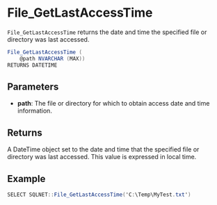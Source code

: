 # File_GetLastAccessTime

`File_GetLastAccessTime` returns the date and time the specified file or directory was last accessed.

```csharp
File_GetLastAccessTime (
	@path NVARCHAR (MAX))
RETURNS DATETIME
```

## Parameters

 - **path**: The file or directory for which to obtain access date and time information.

## Returns

A DateTime object set to the date and time that the specified file or directory was last accessed. This value is expressed in local time.

## Example

```csharp
SELECT SQLNET::File_GetLastAccessTime('C:\Temp\MyTest.txt')
```


